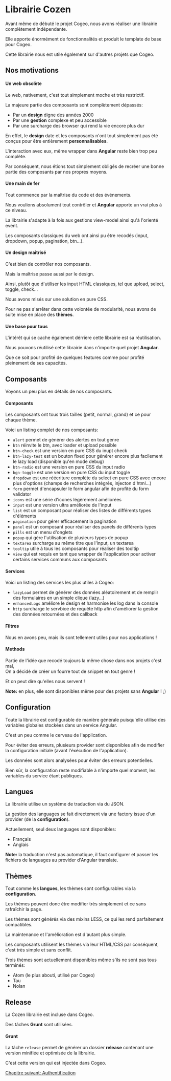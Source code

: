 # Librairie Cozen

Avant même de débuté le projet Cogeo, nous avons réaliser une librairie complètement indépendante.

Elle apporte énormément de fonctionnalités et produit le template de base pour Cogeo.

Cette librairie nous est utile également sur d'autres projets que Cogeo.

## Nos motivations

#### Un web obsolète

Le web, nativement, c'est tout simplement moche et très restrictif.

La majeure partie des composants sont complètement dépassés:

- Par un **design** digne des années 2000
- Par une **gestion** complexe et peu accessible
- Par une surcharge des browser qui rend la vie encore plus dur

En effet, le **design** date et les composants n'ont tout simplement pas été conçus pour être entièrement **personnalisables**.

L'interaction avec eux, même wrapper dans **Angular** reste bien trop peu complète.

Par conséquent, nous étions tout simplement obligés de recréer une bonne partie des composants par nos propres moyens.  

#### Une main de fer

Tout commence par la maîtrise du code et des événements.

Nous voulions absolument tout contrôler et **Angular** apporte un vrai plus à ce niveau.

La librairie s'adapte à la fois aux gestions view-model ainsi qu'à l'orienté event.

Les composants classiques du web ont ainsi pu être recodés (input, dropdown, popup, pagination, btn...).

#### Un design maîtrisé

C'est bien de contrôler nos composants.

Mais la maîtrise passe aussi par le design.

Ainsi, plutôt que d'utiliser les input HTML classiques, tel que upload, select, toggle, check...

Nous avons misés sur une solution en pure CSS.

Pour ne pas s'arrêter dans cette volontée de modularité, nous avons de suite mise en place des **thèmes**.

#### Une base pour tous

L'intérêt qui se cache également dérrière cette librairie est sa réutilisation.

Nous pouvons réutilisé cette librairie dans n'importe quel projet **Angular**.

Que ce soit pour profité de quelques features comme pour profité pleinement de ses capacités.

## Composants

Voyons un peu plus en détails de nos composants.

#### Composants

Les composants ont tous trois tailles (petit, normal, grand) et ce pour chaque thème.

Voici un listing complet de nos composants:

- `alert` permet de générer des alertes en tout genre
- `btn` réinvite le btn, avec loader et upload possible
- `btn-check` est une version en pure CSS du inupt check
- `btn-lazy-test` est un bouton fixed pour générer encore plus facilement le lazy load (disponible qu'en mode debug)
- `btn-radio` est une version en pure CSS du input radio
- `bgn-toggle` est une version en pure CSS du input toggle
- `dropdown` est une réécriture complète du select en pure CSS avec encore plus d'options (champs de recherches intégrés, injecton d'html...)
- `form` permet d'encapsuler le form angular afin de profité du form validator
- `icons` est une série d'icones légèrement améliorées
- `input` est une version ultra améliorée de l'input
- `list` est un composant pour réaliser des listes de différents types d'éléments
- `pagination` pour gérer efficacement la pagination
- `panel` est un composant pour réaliser des panels de différents types
- `pills` est un menu d'onglets
- `popup` qui gère l'utilisation de plusieurs types de popup
- `textarea` surcharge au même titre que l'input, un textarea
- `tooltip` utile à tous les composants pour réaliser des tooltip
- `view` qui est requis en tant que wrapper de l'application pour activer certains services communs aux composants

#### Services

Voici un listing des services les plus utiles à Cogeo:

- `lazyLoad` permet de générer des données aléatoirement et de remplir des formulaires en un simple clique (lazy...)
- `enhancedLogs` améliore le design et harmonise les log dans la console
- `http` surcharge le servbice de requête http afin d'améliorer la gestion des données retournées et des callback

#### Filtres

Nous en avons peu, mais ils sont tellement utiles pour nos applications !

#### Methods

Partie de l'idée que recodé toujours la même chose dans nos projets c'est mal,  
On a décidé de créer un fourre tout de snippet en tout genre !

Et on peut dire qu'elles nous servent !  

**Note:** en plus, elle sont disponibles même pour des projets sans **Angular** ! ;)

## Configuration

Toute la librairie est configurable de manière générale puisqu'elle utilise des variables globales stockées dans un service Angular.

C'est un peu comme le cerveau de l'application.

Pour éviter des erreurs, plusieurs provider sont disponibles afin de modifier la configuration initiale (avant l'éxécution de l'application).

Les données sont alors analysées pour éviter des erreurs potentielles.

Bien sûr, la configuration reste modifiable à n'importe quel moment, les variables du service étant publiques.

## Langues

La librairie utilise un système de traduction via du JSON.

La gestion des languages se fait directement via une factory issue d'un provider (de la **configuration**).

Actuellement, seul deux languages sont disponibles:

- Français
- Anglais

**Note:** la traduction n'est pas automatique, il faut configurer et passer les fichiers de languages au provider d'Angular translate.

## Thèmes

Tout comme les **langues**, les thèmes sont configurables via la **configuration**.

Les thèmes peuvent donc être modifier très simplement et ce sans rafraîchir la page.

Les thèmes sont générés via des mixins LESS, ce qui les rend parfaitement compatibles.

La maintenance et l'amélioration est d'autant plus simple.

Les composants utilisent les thèmes via leur HTML/CSS par conséquent, c'est très simple et sans conflit.

Trois thèmes sont actuellement disponibles même s'ils ne sont pas tous terminés:

- Atom (le plus abouti, utilisé par Cogeo)
- Tau
- Nolan

## Release

La Cozen librairie est incluse dans Cogeo.

Des tâches **Grunt** sont utilisées.

#### Grunt

La tâche `release` permet de générer un dossier **release** contenant une version minifiée et optimisée de la librairie.

C'est cette version qui est injectée dans Cogeo.

<a href="{{ site.baseUrl }}front-end/authentication/" class="btn btn-green">Chapitre suivant: Authentification</a>
